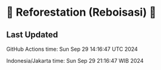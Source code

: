 
# 🌳 Reforestation (Reboisasi) 🌲

## Last Updated

GitHub Actions time: Sun Sep 29 14:16:47 UTC 2024

Indonesia/Jakarta time: Sun Sep 29 21:16:47 WIB 2024
